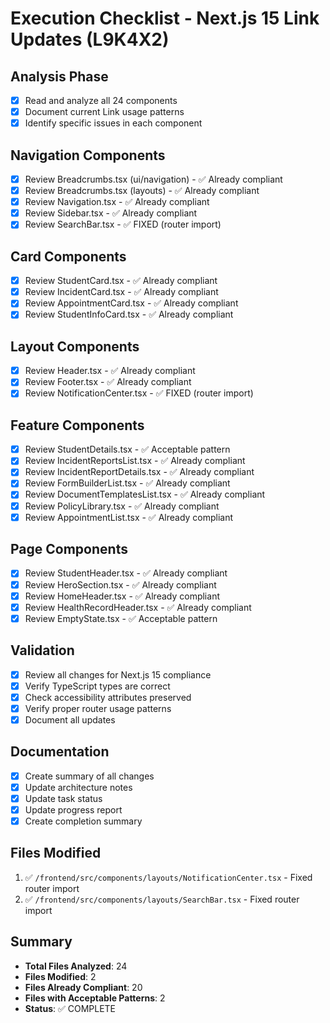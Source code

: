 # Execution Checklist - Next.js 15 Link Updates (L9K4X2)

## Analysis Phase
- [x] Read and analyze all 24 components
- [x] Document current Link usage patterns
- [x] Identify specific issues in each component

## Navigation Components
- [x] Review Breadcrumbs.tsx (ui/navigation) - ✅ Already compliant
- [x] Review Breadcrumbs.tsx (layouts) - ✅ Already compliant
- [x] Review Navigation.tsx - ✅ Already compliant
- [x] Review Sidebar.tsx - ✅ Already compliant
- [x] Review SearchBar.tsx - ✅ FIXED (router import)

## Card Components
- [x] Review StudentCard.tsx - ✅ Already compliant
- [x] Review IncidentCard.tsx - ✅ Already compliant
- [x] Review AppointmentCard.tsx - ✅ Already compliant
- [x] Review StudentInfoCard.tsx - ✅ Already compliant

## Layout Components
- [x] Review Header.tsx - ✅ Already compliant
- [x] Review Footer.tsx - ✅ Already compliant
- [x] Review NotificationCenter.tsx - ✅ FIXED (router import)

## Feature Components
- [x] Review StudentDetails.tsx - ✅ Acceptable pattern
- [x] Review IncidentReportsList.tsx - ✅ Already compliant
- [x] Review IncidentReportDetails.tsx - ✅ Already compliant
- [x] Review FormBuilderList.tsx - ✅ Already compliant
- [x] Review DocumentTemplatesList.tsx - ✅ Already compliant
- [x] Review PolicyLibrary.tsx - ✅ Already compliant
- [x] Review AppointmentList.tsx - ✅ Already compliant

## Page Components
- [x] Review StudentHeader.tsx - ✅ Already compliant
- [x] Review HeroSection.tsx - ✅ Already compliant
- [x] Review HomeHeader.tsx - ✅ Already compliant
- [x] Review HealthRecordHeader.tsx - ✅ Already compliant
- [x] Review EmptyState.tsx - ✅ Acceptable pattern

## Validation
- [x] Review all changes for Next.js 15 compliance
- [x] Verify TypeScript types are correct
- [x] Check accessibility attributes preserved
- [x] Verify proper router usage patterns
- [x] Document all updates

## Documentation
- [x] Create summary of all changes
- [x] Update architecture notes
- [x] Update task status
- [x] Update progress report
- [x] Create completion summary

## Files Modified
1. ✅ `/frontend/src/components/layouts/NotificationCenter.tsx` - Fixed router import
2. ✅ `/frontend/src/components/layouts/SearchBar.tsx` - Fixed router import

## Summary
- **Total Files Analyzed**: 24
- **Files Modified**: 2
- **Files Already Compliant**: 20
- **Files with Acceptable Patterns**: 2
- **Status**: ✅ COMPLETE
